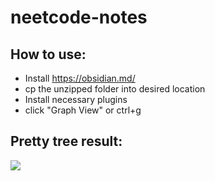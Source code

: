 # neetcode-notes
 
## How to use:
- Install https://obsidian.md/
- cp the unzipped folder into desired location
- Install necessary plugins 
- click "Graph View" or ctrl+g
## Pretty tree result:
![](https://dl.dropboxusercontent.com/scl/fi/8if97zg4dlvun4vxkdi92/Obsidian_eCrnyJo9G7.png?rlkey=9hym54klaxnvuqgxj35hrhx5v&dl=0)
